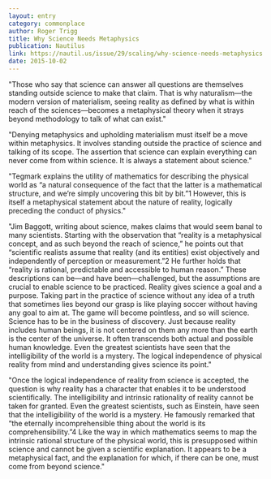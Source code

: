 ```yaml
---
layout: entry
category: commonplace
author: Roger Trigg
title: Why Science Needs Metaphysics
publication: Nautilus
link: https://nautil.us/issue/29/scaling/why-science-needs-metaphysics
date: 2015-10-02
---
```


"Those who say that science can answer all questions are themselves standing outside science to make that claim. That is why naturalism—the modern version of materialism, seeing reality as defined by what is within reach of the sciences—becomes a metaphysical theory when it strays beyond methodology to talk of what can exist."
 
"Denying metaphysics and upholding materialism must itself be a move within metaphysics. It involves standing outside the practice of science and talking of its scope. The assertion that science can explain everything can never come from within science. It is always a statement about science."

"Tegmark explains the utility of mathematics for describing the physical world as “a natural consequence of the fact that the latter is a mathematical structure, and we’re simply uncovering this bit by bit.”1 However, this is itself a metaphysical statement about the nature of reality, logically preceding the conduct of physics."

"Jim Baggott, writing about science, makes claims that would seem banal to many scientists. Starting with the observation that “reality is a metaphysical concept, and as such beyond the reach of science,” he points out that “scientific realists assume that reality (and its entities) exist objectively and independently of perception or measurement.”2 He further holds that “reality is rational, predictable and accessible to human reason.” These descriptions can be—and have been—challenged, but the assumptions are crucial to enable science to be practiced. Reality gives science a goal and a purpose. Taking part in the practice of science without any idea of a truth that sometimes lies beyond our grasp is like playing soccer without having any goal to aim at. The game will become pointless, and so will science. Science has to be in the business of discovery. Just because reality includes human beings, it is not centered on them any more than the earth is the center of the universe. It often transcends both actual and possible human knowledge. Even the greatest scientists have seen that the intelligibility of the world is a mystery. The logical independence of physical reality from mind and understanding gives science its point."

"Once the logical independence of reality from science is accepted, the question is why reality has a character that enables it to be understood scientifically. The intelligibility and intrinsic rationality of reality cannot be taken for granted. Even the greatest scientists, such as Einstein, have seen that the intelligibility of the world is a mystery. He famously remarked that “the eternally incomprehensible thing about the world is its comprehensibility.”4 Like the way in which mathematics seems to map the intrinsic rational structure of the physical world, this is presupposed within science and cannot be given a scientific explanation. It appears to be a metaphysical fact, and the explanation for which, if there can be one, must come from beyond science."
